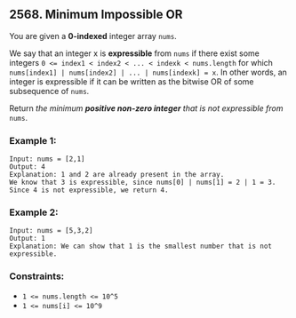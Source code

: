 ## 2568. Minimum Impossible OR

You are given a **0-indexed** integer array ```nums```.

We say that an integer x is **expressible** from ```nums``` if there exist some integers ```0 <= index1 < index2 < ... < indexk < nums.length``` for which ```nums[index1] | nums[index2] | ... | nums[indexk] = x```. In other words, an integer is expressible if it can be written as the bitwise OR of some subsequence of ```nums```.

Return *the minimum **positive non-zero integer** that is not expressible from* ```nums```.

### Example 1:
```
Input: nums = [2,1]
Output: 4
Explanation: 1 and 2 are already present in the array.
We know that 3 is expressible, since nums[0] | nums[1] = 2 | 1 = 3.
Since 4 is not expressible, we return 4.
```
### Example 2:
```
Input: nums = [5,3,2]
Output: 1
Explanation: We can show that 1 is the smallest number that is not expressible.
```

### Constraints:

* ```1 <= nums.length <= 10^5```
* ```1 <= nums[i] <= 10^9```